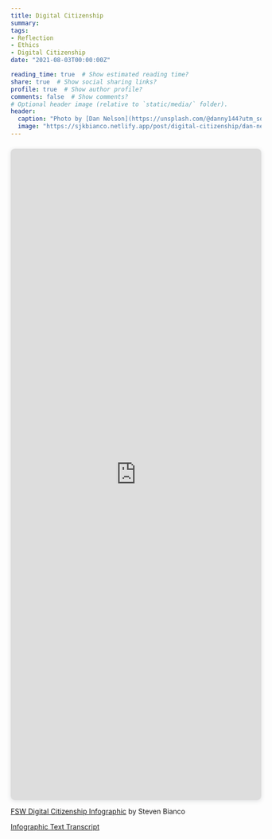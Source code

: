 ```yaml
---
title: Digital Citizenship
summary: 
tags:
- Reflection
- Ethics
- Digital Citizenship
date: "2021-08-03T00:00:00Z"

reading_time: true  # Show estimated reading time?
share: true  # Show social sharing links?
profile: true  # Show author profile?
comments: false  # Show comments?
# Optional header image (relative to `static/media/` folder).
header:
  caption: "Photo by [Dan Nelson](https://unsplash.com/@danny144?utm_source=unsplash&utm_medium=referral&utm_content=creditCopyText) on [Unsplash](https://unsplash.com/s/photos/privacy?utm_source=unsplash&utm_medium=referral&utm_content=creditCopyText)"
  image: "https://sjkbianco.netlify.app/post/digital-citizenship/dan-nelson-ah-HeguOe9k-unsplash.jpg"
---
```


<!-- Add a paragraph reflecting on the importance of digital citizenship in your professional practice for you and, if applicable, your learners. What did you learn about digital citizenship? How can you continue to grow in your knowledge of digital citizenship.-->

<div style="position: relative; width: 100%; height: 0; padding-top: 250.0000%;
 padding-bottom: 48px; box-shadow: 0 2px 8px 0 rgba(63,69,81,0.16); margin-top: 1.6em; margin-bottom: 0.9em; overflow: hidden;
 border-radius: 8px; will-change: transform;">
  <iframe loading="lazy" style="position: absolute; width: 100%; height: 100%; top: 0; left: 0; border: none; padding: 0;margin: 0;"
    src="https:&#x2F;&#x2F;www.canva.com&#x2F;design&#x2F;DAElOCUGsFY&#x2F;view?embed">
  </iframe>
</div>
<p><a href="https:&#x2F;&#x2F;www.canva.com&#x2F;design&#x2F;DAElOCUGsFY&#x2F;view?utm_content=DAElOCUGsFY&amp;utm_campaign=designshare&amp;utm_medium=embeds&amp;utm_source=link" target="_blank" rel="noopener">FSW Digital Citizenship Infographic</a> by Steven Bianco</p>

[Infographic Text Transcript](ttps://sjkbianco.netlify.app/post/digital-citizenship/infographic-transcript.html)
